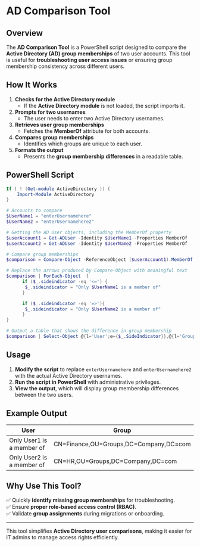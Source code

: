 # AD Comparison Tool

## Overview
The **AD Comparison Tool** is a PowerShell script designed to compare the **Active Directory (AD) group memberships** of two user accounts. This tool is useful for **troubleshooting user access issues** or ensuring group membership consistency across different users.

## How It Works
1. **Checks for the Active Directory module**
   - If the **Active Directory module** is not loaded, the script imports it.
2. **Prompts for two usernames**
   - The user needs to enter two Active Directory usernames.
3. **Retrieves user group memberships**
   - Fetches the **MemberOf** attribute for both accounts.
4. **Compares group memberships**
   - Identifies which groups are unique to each user.
5. **Formats the output**
   - Presents the **group membership differences** in a readable table.

## PowerShell Script
```powershell
If ( ! (Get-module ActiveDirectory )) {
    Import-Module ActiveDirectory
}

# Accounts to compare
$UserName1 = "enterUsernamehere"
$UserName2 = "enterUsernamehere2"

# Getting the AD User objects, including the MemberOf property
$userAccount1 = Get-ADUser -Identity $UserName1 -Properties MemberOf
$userAccount2 = Get-ADUser -Identity $UserName2 -Properties MemberOf

# Compare group memberships
$comparison = Compare-Object -ReferenceObject ($userAccount1).MemberOf -DifferenceObject ($userAccount2).MemberOf

# Replace the arrows produced by Compare-Object with meaningful text
$comparison | ForEach-Object  {
      if ($_.sideindicator -eq '<=') {
       $_.sideindicator = "Only $UserName1 is a member of"
      }

      if ($_.sideindicator -eq '=>'){
       $_.sideindicator = "Only $UserName2 is a member of"
      }
}

# Output a table that shows the difference in group membership
$comparison | Select-Object @{l='User';e={$_.SideIndicator}},@{l='Group';e={$_.InputObject}} | Format-Table -AutoSize
```

## Usage
1. **Modify the script** to replace `enterUsernamehere` and `enterUsernamehere2` with the actual Active Directory usernames.
2. **Run the script in PowerShell** with administrative privileges.
3. **View the output**, which will display group membership differences between the two users.

## Example Output
| User                         | Group                                  |
|------------------------------|----------------------------------------|
| Only User1 is a member of    | CN=Finance,OU=Groups,DC=Company,DC=com |
| Only User2 is a member of    | CN=HR,OU=Groups,DC=Company,DC=com      |

## Why Use This Tool?
✅ Quickly **identify missing group memberships** for troubleshooting.  
✅ Ensure **proper role-based access control (RBAC)**.  
✅ Validate **group assignments** during migrations or onboarding.

---
This tool simplifies **Active Directory user comparisons**, making it easier for IT admins to manage access rights efficiently.
